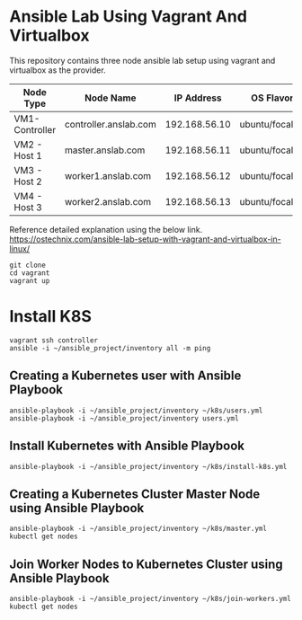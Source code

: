 # Ansible Lab Using Vagrant And Virtualbox

This repository contains three node ansible lab setup using vagrant and virtualbox as the provider.

|    Node Type   | Node Name             |  IP Address  | OS Flavor     |
| ---------------| --------------------- |--------------|---------------|
| VM1-Controller | controller.anslab.com | 192.168.56.10 | ubuntu/focal64|
| VM2 - Host 1   | master.anslab.com     | 192.168.56.11 | ubuntu/focal64|
| VM3 - Host 2   | worker1.anslab.com    | 192.168.56.12 | ubuntu/focal64|
| VM4 - Host 3   | worker2.anslab.com    | 192.168.56.13 | ubuntu/focal64|

Reference detailed explanation using the below link.
https://ostechnix.com/ansible-lab-setup-with-vagrant-and-virtualbox-in-linux/
```
git clone 
cd vagrant
vagrant up
```
# Install K8S
```
vagrant ssh controller
ansible -i ~/ansible_project/inventory all -m ping
```

## Creating a Kubernetes user with Ansible Playbook
```
ansible-playbook -i ~/ansible_project/inventory ~/k8s/users.yml
ansible-playbook -i ~/ansible_project/inventory users.yml
```

## Install Kubernetes with Ansible Playbook
```
ansible-playbook -i ~/ansible_project/inventory ~/k8s/install-k8s.yml
```

## Creating a Kubernetes Cluster Master Node using Ansible Playbook
```
ansible-playbook -i ~/ansible_project/inventory ~/k8s/master.yml
kubectl get nodes
```

## Join Worker Nodes to Kubernetes Cluster using Ansible Playbook
```
ansible-playbook -i ~/ansible_project/inventory ~/k8s/join-workers.yml
kubectl get nodes
```

